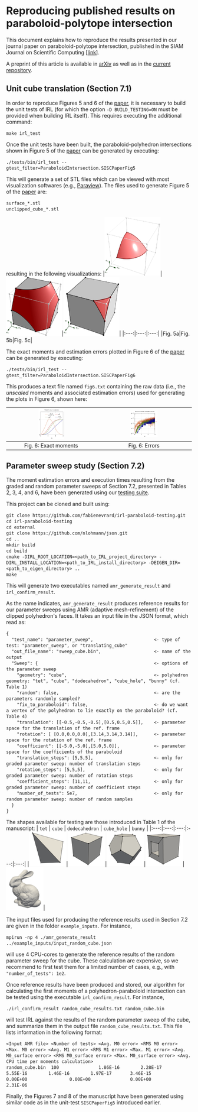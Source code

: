 # Reproducing published results on paraboloid-polytope intersection

This document explains how to reproduce the results presented in our journal paper on paraboloid-polytope intersection, published in the SIAM Journal on Scientific Computing [[link](https://www.siam.org/publications/journals/siam-journal-on-scientific-computing-sisc)]. 

A preprint of this article is available in [arXiv](https://arxiv.org/pdf/2210.07772.pdf) as well as in the [current repository](manuscript_paraboloid_intersection.pdf).

## Unit cube translation (Section 7.1)

In order to reproduce Figures 5 and 6 of the [paper](), it is necessary to build the unit tests of IRL (for which the option `-D BUILD_TESTING=ON` must be provided when building IRL itself). This requires executing the additional command:

```
make irl_test
```

Once the unit tests have been built, the paraboloid-polyhedron intersections shown in Figure 5 of the [paper]() can be generated by executing:

```
./tests/bin/irl_test --gtest_filter=ParaboloidIntersection.SISCPaperFig5
```

This will generate a set of STL files which can be viewed with most visualization softwares (e.g., [Paraview](https://www.paraview.org/)). The files used to generate Figure 5 of  the [paper]() are:
```
surface_*.stl
unclipped_cube_*.stl
```
resulting in the following visualizations:
|<img src="./figures/figure5a.png" style="max-width:30%; object-fit: contain;"/>|<img src="./figures/figure5b.png" style="max-width:30%; object-fit: contain;"/>|<img src="./figures/figure5c.png" style="max-width:30%; object-fit: contain;"/>|
|:---:|:---:|:---:|
|Fig. 5a|Fig. 5b|Fig. 5c|

The exact moments and estimation errors plotted in Figure 6 of the [paper]() can be generated by executing:
```
./tests/bin/irl_test --gtest_filter=ParaboloidIntersection.SISCPaperFig6
```

This produces a text file named `fig6.txt` containing the raw data (i.e., the *unscaled* moments and associated estimation errors) used for generating the plots in Figure 6, shown here:

|<img src="./figures/figure6a.png" style="max-width:30%; object-fit: contain;"/>|<img src="./figures/figure6b.png" style="max-width:30%; object-fit: contain;"/>|
|:---:|:---:|
|Fig. 6: Exact moments|Fig. 6: Errors|

## Parameter sweep study (Section 7.2)

The moment estimation errors and execution times resulting from the graded and random parameter sweeps of Section 7.2, presented in Tables 2, 3, 4, and 6, have been generated using our [testing suite](https://github.com/fabienevrard/irl-paraboloid-testing).

This project can be cloned and built using:
```
git clone https://github.com/fabienevrard/irl-paraboloid-testing.git
cd irl-paraboloid-testing
cd external
git clone https://github.com/nlohmann/json.git
cd ..
mkdir build
cd build
cmake -DIRL_ROOT_LOCATION=<path_to_IRL_project_directory> -DIRL_INSTALL_LOCATION=<path_to_IRL_install_directory> -DEIGEN_DIR=<path_to_eigen_directory> ..
make
```
This will generate two executables named `amr_generate_result` and `irl_confirm_result`. 

As the name indicates, `amr_generate_result` produces reference results for our parameter sweeps using AMR (adaptive mesh-refinement) of the clipped polyhedron's faces. It takes an input file in the JSON format, which read as:
```
{
  "test_name": "parameter_sweep",                       <- type of test: "parameter_sweep", or "translating_cube"
  "out_file_name": "sweep_cube.bin",                    <- name of the output
  "Sweep": {                                            <- options of the parameter sweep
    "geometry": "cube",                                 <- polyhedron geometry: "tet", "cube", "dodecahedron", "cube_hole", "bunny" (cf. Table 1)
    "random": false,                                    <- are the parameters randomly sampled?
    "fix_to_paraboloid": false,                         <- do we want a vertex of the polyhedron to lie exactly on the paraboloid? (cf. Table 4)
    "translation": [[-0.5,-0.5,-0.5],[0.5,0.5,0.5]],    <- parameter space for the translation of the ref. frame
    "rotation": [ [0.0,0.0,0.0],[3.14,3.14,3.14]],      <- parameter space for the rotation of the ref. frame
    "coefficient": [[-5.0,-5.0],[5.0,5.0]],             <- parameter space for the coefficients of the paraboloid
    "translation_steps": [5,5,5],                       <- only for graded parameter sweep: number of translation steps
    "rotation_steps": [5,5,5],                          <- only for graded parameter sweep: number of rotation steps
    "coefficient_steps": [11,11,                        <- only for graded parameter sweep: number of coefficient steps
    "number_of_tests": 5e7,                             <- only for random parameter sweep: number of random samples
  }
}
```
The shapes available for testing are those introduced in Table 1 of the manuscript: 
| `tet` | `cube` | `dodecahedron` | `cube_hole` | `bunny` |
|:---:|:---:|:---:|:---:|:---:|
|<img src="./figures/table1a.png" style="max-width:20%; object-fit: contain;"/>|<img src="./figures/table1b.png" style="max-width:20%; object-fit: contain;"/>|<img src="./figures/table1c.png" style="max-width:20%; object-fit: contain;"/>|<img src="./figures/table1d.png" style="max-width:20%; object-fit: contain;"/>|<img src="./figures/table1e.png" style="max-width:20%; object-fit: contain;"/>|

The input files used for producing the reference results used in Section 7.2 are given in the folder `example_inputs`. For instance,
```
mpirun -np 4 ./amr_generate_result ../example_inputs/input_random_cube.json
``` 
will use 4 CPU-cores to generate the reference results of the random parameter sweep for the cube. These calculation are expensive, so we recommend to first test them for a limited number of cases, e.g., with `"number_of_tests": 1e2`.

Once reference results have been produced and stored, our algorithm for calculating the first moments of a polyhedron-paraboloid intersection can be tested using the executable `irl_confirm_result`. For instance,
```
./irl_confirm_result random_cube_results.txt random_cube.bin
``` 
will test IRL against the results of the random parameter sweep of the cube, and summarize them in the output file `random_cube_results.txt`. This file lists information in the following format:
```
<Input AMR file> <Number of tests> <Avg. M0 error> <RMS M0 error> <Max. M0 error> <Avg. M1 error> <RMS M1 error> <Max. M1 error> <Avg. M0_surface error> <RMS M0_surface error> <Max. M0_surface error> <Avg. CPU time per moments calculation>
random_cube.bin  100               1.86E-16        2.28E-17       5.55E-16        1.46E-16        1.97E-17       3.46E-15        0.00E+00                0.00E+00               0.00E+00                2.31E-06
```

Finally, the Figures 7 and 8 of the manuscript have been generated using similar code as in the unit-test `SISCPaperFig5` introduced earlier.

